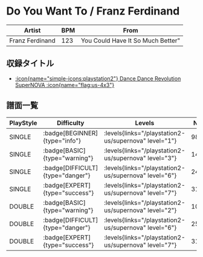 # Do You Want To / Franz Ferdinand

|Artist|BPM|From|
|------|---|----|
|Franz Ferdinand|123|You Could Have It So Much Better"|

## 収録タイトル

- [:icon{name="simple-icons:playstation2"} Dance Dance Revolution SuperNOVA :icon{name="flag:us-4x3"}](/playstation2-us/supernova)

## 譜面一覧

|PlayStyle|Difficulty|Levels|Notes|Movie|
|---------|----------|------|-----|-----|
|SINGLE| :badge[BEGINNER]{type="info"}| :levels{links="/playstation2-us/supernova" level="1"}|98/4||
|SINGLE| :badge[BASIC]{type="warning"}| :levels{links="/playstation2-us/supernova" level="3"}|147/32||
|SINGLE| :badge[DIFFICULT]{type="danger"}| :levels{links="/playstation2-us/supernova" level="6"}|248/31||
|SINGLE| :badge[EXPERT]{type="success"}| :levels{links="/playstation2-us/supernova" level="7"}|311/29||
|DOUBLE| :badge[BASIC]{type="warning"}| :levels{links="/playstation2-us/supernova" level="2"}|103/0||
|DOUBLE| :badge[DIFFICULT]{type="danger"}| :levels{links="/playstation2-us/supernova" level="6"}|253/0||
|DOUBLE| :badge[EXPERT]{type="success"}| :levels{links="/playstation2-us/supernova" level="7"}|316/13||

